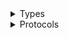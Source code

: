 <details>
<summary>Types</summary>

  - [AmplifyBackendClient](/aws-sdk-swift/reference/0.x/AWSAmplifyBackend/AmplifyBackendClient)
  - [AmplifyBackendClient.AmplifyBackendClientConfiguration](/aws-sdk-swift/reference/0.x/AWSAmplifyBackend/AmplifyBackendClient.AmplifyBackendClientConfiguration)
  - [AmplifyBackendClientLogHandlerFactory](/aws-sdk-swift/reference/0.x/AWSAmplifyBackend/AmplifyBackendClientLogHandlerFactory)
  - [AmplifyBackendClientTypes](/aws-sdk-swift/reference/0.x/AWSAmplifyBackend/AmplifyBackendClientTypes)

</details>

<details>
<summary>Protocols</summary>

  - [AmplifyBackendClientProtocol](/aws-sdk-swift/reference/0.x/AWSAmplifyBackend/AmplifyBackendClientProtocol)

</details>
